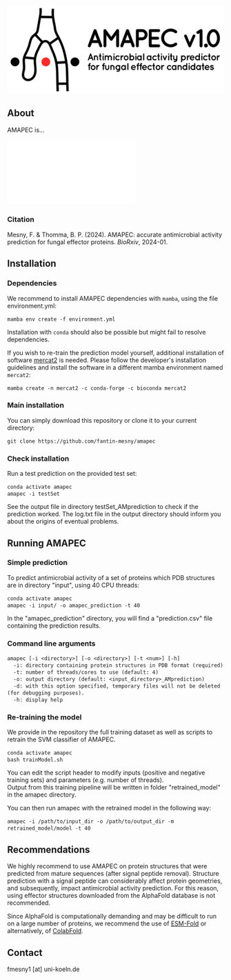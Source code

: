 ![](amapec_logo.svg)

## About
AMAPEC is...

![](fig1e.pdf)

### Citation

Mesny, F. & Thomma, B. P. (2024). AMAPEC: accurate antimicrobial activity prediction for fungal effector proteins. *BioRxiv*, 2024-01.

## Installation

### Dependencies

We recommend to install AMAPEC dependencies with `mamba`, using the file environment.yml:
```
mamba env create -f environment.yml
```
Installation with `conda` should also be possible but might fail to resolve dependencies.

If you wish to re-train the prediction model yourself, additional installation of software [mercat2](https://github.com/raw-lab/mercat2) is needed.
Please follow the developer's installation guidelines and install the software in a different mamba environment named `mercat2`:
```
mamba create -n mercat2 -c conda-forge -c bioconda mercat2
```

### Main installation

You can simply download this repository or clone it to your current directory:
```
git clone https://github.com/fantin-mesny/amapec
```
### Check installation

Run a test prediction on the provided test set:
```
conda activate amapec
amapec -i testSet 
```
See the output file in directory testSet_AMprediction to check if the prediction worked.
The log.txt file in the output directory should inform you about the origins of eventual problems.

## Running AMAPEC

### Simple prediction

To predict antimicrobial activity of a set of proteins which PDB structures are in directory "input", using 40 CPU threads:
```
conda activate amapec
amapec -i input/ -o amapec_prediction -t 40 
```
In the "amapec_prediction" directory, you will find a "prediction.csv" file containing the prediction results.

### Command line arguments

```
amapec [-i <directory>] [-o <directory>] [-t <num>] [-h]
  -i: directory containing protein structures in PDB format (required)
  -t: number of threads/cores to use (default: 4)
  -o: output directory (default: <input_directory>_AMprediction)
  -d: with this option specified, temporary files will not be deleted (for debugging purposes).
  -h: display help
```
### Re-training the model

We provide in the repository the full training dataset as well as scripts to retrain the SVM classifier of AMAPEC.
```
conda activate amapec
bash trainModel.sh
```
You can edit the script header to modify inputs (positive and negative training sets) and parameters (e.g. number of threads).  
Output from this training pipeline will be written in folder "retrained_model" in the amapec directory.

You can then run amapec with the retrained model in the following way:
```
amapec -i /path/to/input_dir -o /path/to/output_dir -m retrained_model/model -t 40
```

## Recommendations

We highly recommend to use AMAPEC on protein structures that were predicted from mature sequences (after signal peptide removal). 
Structure prediction with a signal peptide can considerably affect protein geometries, and subsequently, impact antimicrobial activity prediction.
For this reason, using effector structures downloaded from the AlphaFold database is not recommended.

Since AlphaFold is computationally demanding and may be difficult to run on a large number of proteins, we recommend the use of [ESM-Fold](https://github.com/facebookresearch/esm) or alternatively, of [ColabFold](https://github.com/sokrypton/ColabFold). 

## Contact

fmesny1 \[at\] uni-koeln.de
